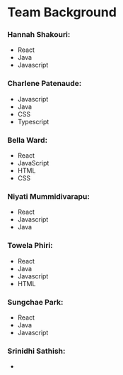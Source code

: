 # Team Background

  
### Hannah Shakouri:
* React
* Java
* Javascript

### Charlene Patenaude:
* Javascript
* Java
* CSS
* Typescript

### Bella Ward:
* React
* JavaScript
* HTML
* CSS

### Niyati Mummidivarapu:
* React
* Javascript
* Java

### Towela Phiri:
* React
* Java
* Javascript
* HTML

### Sungchae Park:
* React
* Java
* Javascript

### Srinidhi Sathish:
*
